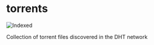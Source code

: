 torrents 
========
![Indexed](https://img.shields.io/badge/indexed-238557-blue)

Collection of torrent files discovered in the DHT network
